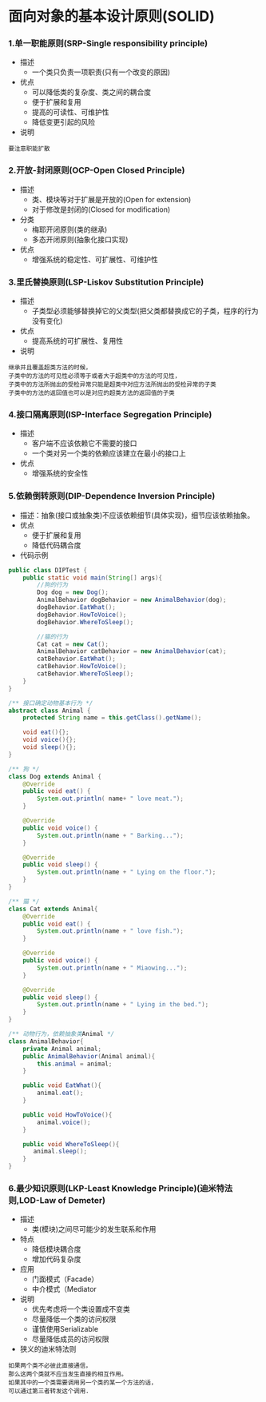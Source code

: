 # 面向对象的基本设计原则(SOLID)
### 1.单一职能原则(SRP-Single responsibility principle)
+ 描述
	+ 一个类只负责一项职责(只有一个改变的原因)
+ 优点
	+ 可以降低类的复杂度、类之间的耦合度
	+ 便于扩展和复用
	+ 提高的可读性、可维护性
	+ 降低变更引起的风险
+ 说明
```
要注意职能扩散
```
### 2.开放-封闭原则(OCP-Open Closed Principle)
+ 描述
	+ 类、模块等对于扩展是开放的(Open for extension)
	+ 对于修改是封闭的(Closed for modification)
+ 分类
	+ 梅耶开闭原则(类的继承)
	+ 多态开闭原则(抽象化接口实现)
+ 优点
	+ 增强系统的稳定性、可扩展性、可维护性
### 3.里氏替换原则(LSP-Liskov Substitution Principle)
+ 描述
	+ 子类型必须能够替换掉它的父类型(把父类都替换成它的子类，程序的行为没有变化)
+ 优点
	+ 提高系统的可扩展性、复用性
+ 说明
```
继承并且覆盖超类方法的时候，
子类中的方法的可见性必须等于或者大于超类中的方法的可见性，
子类中的方法所抛出的受检异常只能是超类中对应方法所抛出的受检异常的子类
子类中的方法的返回值也可以是对应的超类方法的返回值的子类
```
### 4.接口隔离原则(ISP-Interface Segregation Principle)
+ 描述
	+ 客户端不应该依赖它不需要的接口
	+ 一个类对另一个类的依赖应该建立在最小的接口上
+ 优点
	+ 增强系统的安全性
### 5.依赖倒转原则(DIP-Dependence Inversion Principle)
+ 描述：抽象(接口或抽象类)不应该依赖细节(具体实现)，细节应该依赖抽象。
+ 优点
	+ 便于扩展和复用
	+ 降低代码耦合度
+ 代码示例
```java
public class DIPTest {
    public static void main(String[] args){
        //狗的行为
        Dog dog = new Dog();
        AnimalBehavior dogBehavior = new AnimalBehavior(dog);
        dogBehavior.EatWhat();
        dogBehavior.HowToVoice();
        dogBehavior.WhereToSleep();

        //猫的行为
        Cat cat = new Cat();
        AnimalBehavior catBehavior = new AnimalBehavior(cat);
        catBehavior.EatWhat();
        catBehavior.HowToVoice();
        catBehavior.WhereToSleep();
    }
}

/** 接口确定动物基本行为 */
abstract class Animal {
    protected String name = this.getClass().getName();

    void eat(){};
    void voice(){};
    void sleep(){};
}

/** 狗 */
class Dog extends Animal {
    @Override
    public void eat() {
        System.out.println( name+ " love meat.");
    }

    @Override
    public void voice() {
        System.out.println(name + " Barking...");
    }

    @Override
    public void sleep() {
        System.out.println(name + " Lying on the floor.");
    }
}

/** 猫 */
class Cat extends Animal{
    @Override
    public void eat() {
        System.out.println(name + " love fish.");
    }

    @Override
    public void voice() {
        System.out.println(name + " Miaowing...");
    }

    @Override
    public void sleep() {
        System.out.println(name + " Lying in the bed.");
    }
}

/** 动物行为，依赖抽象类Animal */
class AnimalBehavior{
    private Animal animal;
    public AnimalBehavior(Animal animal){
        this.animal = animal;
    }

    public void EatWhat(){
        animal.eat();
    }

    public void HowToVoice(){
        animal.voice();
    }

    public void WhereToSleep(){
       animal.sleep();
    }
}
```
### 6.最少知识原则(LKP-Least Knowledge Principle)(迪米特法则,LOD-Law of Demeter)
+ 描述
	+ 类(模块)之间尽可能少的发生联系和作用
+ 特点
	+ 降低模块耦合度
	+ 增加代码复杂度
+ 应用
	+ 门面模式（Facade）
	+ 中介模式（Mediator
+ 说明
	+ 优先考虑将一个类设置成不变类
	+ 尽量降低一个类的访问权限
	+ 谨慎使用Serializable
	+ 尽量降低成员的访问权限
+ 狭义的迪米特法则
```
如果两个类不必彼此直接通信，
那么这两个类就不应当发生直接的相互作用。
如果其中的一个类需要调用另一个类的某一个方法的话，
可以通过第三者转发这个调用.
```
